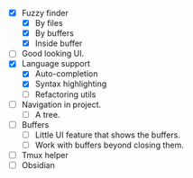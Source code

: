 - [x] Fuzzy finder
    - [x] By files
    - [x] By buffers
    - [x] Inside buffer
- [ ] Good looking UI.
- [x] Language support
    - [x] Auto-completion
    - [x] Syntax highlighting
    - [ ] Refactoring utils
- [ ] Navigation in project.
    - [ ] A tree.
- [ ] Buffers
    - [ ] Little UI feature that shows the buffers.
    - [ ] Work with buffers beyond closing them.
- [ ] Tmux helper
- [ ] Obsidian
